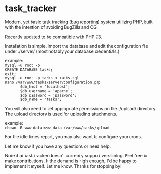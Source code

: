 # task_tracker
Modern, yet basic task tracking (bug reporting) system utilizing PHP, built with the intention of avoiding BugZilla and CGI.

Recently updated to be compatible with PHP 7.3.

Installation is simple. Import the database and edit the configuration file under ./server/ (most notably your database credentials.)

example:  
`mysql -u root -p`  
`CREATE DATABASE tasks;`  
`exit;`  
`mysql -u root -p tasks < tasks.sql`  
`nano /var/www/tasks/server/configuration.php`  
`		$db_host = 'localhost';`  
`		$db_username = 'apache';`  
`		$db_password = 'password';`  
`		$db_name = 'tasks';`  


You will also need to set appropriate permissions on the ./upload/ directory. The upload directory is used for uploading attachments.

example:  
`chown -R www-data:www-data /var/www/tasks/upload`  

For the idle times report, you may also want to configure your crons.

Let me know if you have any questions or need help.

Note that task tracker doesn't currently support versioning. Feel free to make contributions. If the demand is high enough, I'd be happy to implement it myself. Let me know. Thanks for stopping by!
